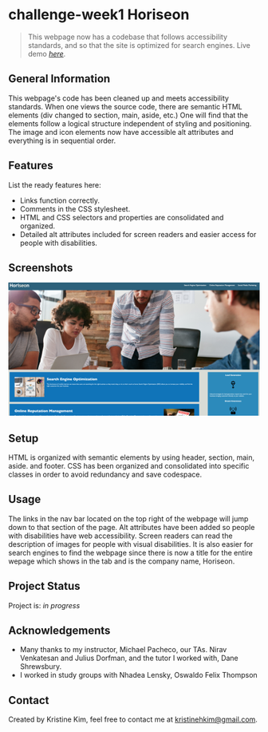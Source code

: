 # challenge-week1 Horiseon
> This webpage now has a codebase that follows accessibility standards, and so that the site is optimized for search engines.
> Live demo [_here_](https://kristinehkim.github.io/challenge-week1/). <!-- If you have the project hosted somewhere, include the link here. -->


## General Information
This webpage's code has been cleaned up and meets accessibility standards.  When one views the source code, there are semantic HTML elements (div changed to section, main, aside, etc.)  One will find that the elements follow a logical structure independent of styling and positioning.  The image and icon elements now have accessible alt attributes and everything is in sequential order.
<!-- You don't have to answer all the questions - just the ones relevant to your project. -->


## Features
List the ready features here:
- Links function correctly.
- Comments in the CSS stylesheet.
- HTML and CSS selectors and properties are consolidated and organized.
- Detailed alt attributes included for screen readers and easier access for people with disabilities.


## Screenshots
![Example screenshot](./assets/images/screenshot.png)
<!-- If you have screenshots you'd like to share, include them here. -->


## Setup
HTML is organized with semantic elements by using header, section, main, aside. and footer.  CSS has been organized and consolidated into specific classes in order to avoid redundancy and save codespace.


## Usage
The links in the nav bar located on the top right of the webpage will jump down to that section of the page. Alt attributes have been added so people with disabilities have web accessibility.  Screen readers can read the description of images for people with visual disabilities.  It is also easier for search engines to find the webpage since there is now a title for the entire wepage which shows in the tab and is the company name, Horiseon.


## Project Status
Project is: _in progress_ 


## Acknowledgements
- Many thanks to my instructor, Michael Pacheco, our TAs. Nirav Venkatesan and Julius Dorfman, and the tutor I worked with, Dane Shrewsbury.
- I worked in study groups with Nhadea Lensky, Oswaldo Felix Thompson


## Contact
Created by Kristine Kim, feel free to contact me at kristinehkim@gmail.com.


<!-- Optional -->
<!-- ## License -->
<!-- This project is open source and available under the [... License](). -->

<!-- You don't have to include all sections - just the one's relevant to your project -->